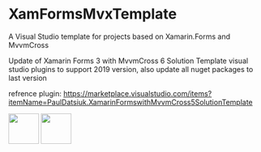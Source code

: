 # XamFormsMvxTemplate
A Visual Studio template for projects based on Xamarin.Forms and MvvmCross

Update of Xamarin Forms 3 with MvvmCross 6 Solution Template visual studio plugins to support 2019 version, also update all nuget packages to last version

refrence plugin:
https://marketplace.visualstudio.com/items?itemName=PaulDatsiuk.XamarinFormswithMvvmCross5SolutionTemplate

<img src="http://s3.picofile.com/file/8362624184/Annotation_2019_06_04_173715_min.jpg" width="60">
<img src="http://s4.picofile.com/file/8362624176/Annotation_2019_06_04_173746_min.jpg" width="60">
